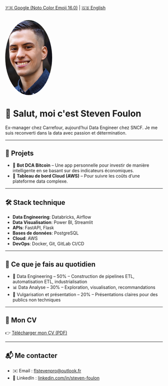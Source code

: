 [🇫🇷 Google (Noto Color Emoji 16.0)](/) | [🇬🇧 English](/en)

<img src="/assets/photos.png" alt="Steven Foulon" width="150" style="border-radius: 50%; margin-top: 1rem;">

# 👋 Salut, moi c'est Steven Foulon

Ex-manager chez Carrefour, aujourd’hui Data Engineer chez SNCF. Je me suis reconverti dans la data avec passion et détermination.

---

## 🚀 Projets

- 🎯 **Bot DCA Bitcoin** – Une app personnelle pour investir de manière intelligente en se basant sur des indicateurs économiques.
- 💼 **Tableau de bord Cloud (AWS)** – Pour suivre les coûts d’une plateforme data complexe.

---

## 🛠️ Stack technique

- **Data Engineering**: Databricks, Airflow
- **Data Visualisation**: Power BI, Streamlit
- **APIs**: FastAPI, Flask
- **Bases de données**: PostgreSQL
- **Cloud**: AWS
- **DevOps**: Docker, Git, GitLab CI/CD

---

## 🧠 Ce que je fais au quotidien

- 🔧 Data Engineering – 50% – Construction de pipelines ETL, automatisation ETL, industrialisation
- 📊 Data Analyse – 30% – Exploration, visualisation, recommandations
- 🎤 Vulgarisation et présentation – 20% – Présentations claires pour des publics non techniques

---

## 📄 Mon CV

👉 [Télécharger mon CV (PDF)](/CV_FR.pdf)

---

## 📬 Me contacter

- ✉️ Email : [flstevenpro@outlook.fr](mailto:flstevenpro@outlook.fr)
- 💼 LinkedIn : [linkedin.com/in/steven-foulon](https://www.linkedin.com/in/steven-foulon-69332514378921788486211/)
